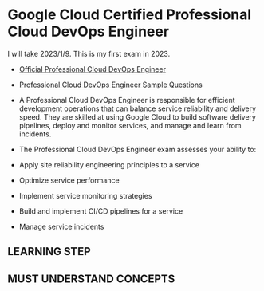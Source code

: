 # Google Cloud Certified Professional Cloud DevOps Engineer
I will take 2023/1/9. This is my first exam in 2023.

- [Official Professional Cloud DevOps Engineer](https://cloud.google.com/certification/cloud-devops-engineer)
- [Professional Cloud DevOps Engineer Sample Questions](https://docs.google.com/forms/d/e/1FAIpQLSdpk564uiDvdnqqyPoVjgpBp0TEtgScSFuDV7YQvRSumwUyoQ/viewform)

- A Professional Cloud DevOps Engineer is responsible for efficient development operations that can balance service reliability and delivery speed. They are skilled at using Google Cloud to build software delivery pipelines, deploy and monitor services, and manage and learn from incidents.

- The Professional Cloud DevOps Engineer exam assesses your ability to:

- Apply site reliability engineering principles to a service
- Optimize service performance
- Implement service monitoring strategies
- Build and implement CI/CD pipelines for a service
- Manage service incidents

## LEARNING STEP

## MUST UNDERSTAND CONCEPTS

